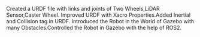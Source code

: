 Created a URDF file with links and joints of Two Wheels,LiDAR Sensor,Caster Wheel.
Improved URDF with Xacro Properties.Added Inertial and Collision tag in URDF.
Introduced the Robot in the World of Gazebo with many Obstacles.Controlled the Robot in Gazebo with the help of ROS2.
